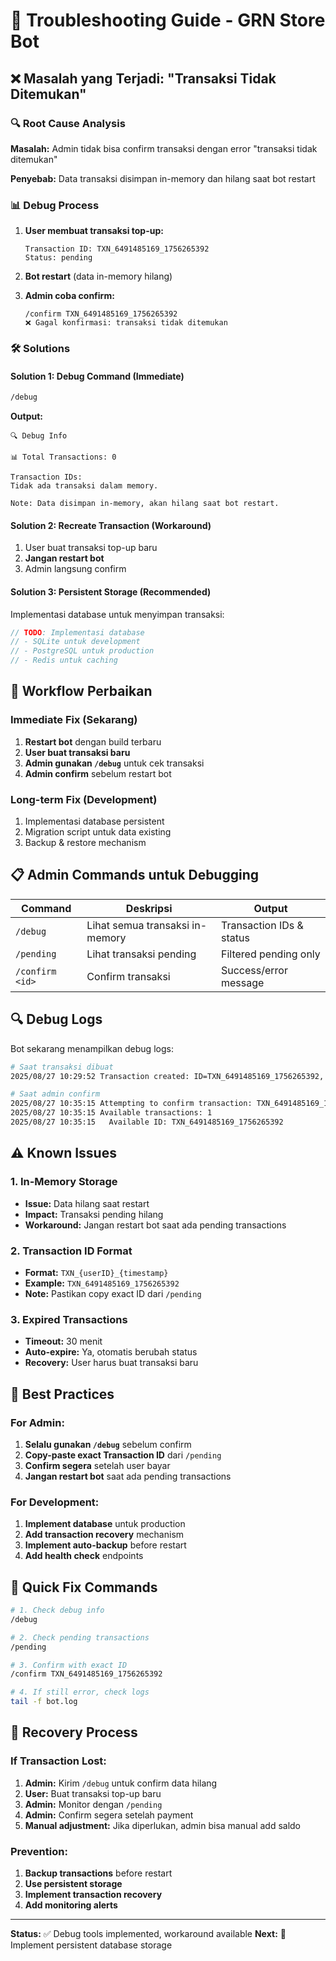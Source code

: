 # 🔧 Troubleshooting Guide - GRN Store Bot

## ❌ Masalah yang Terjadi: "Transaksi Tidak Ditemukan"

### 🔍 **Root Cause Analysis**

**Masalah:** Admin tidak bisa confirm transaksi dengan error "transaksi tidak ditemukan"

**Penyebab:** Data transaksi disimpan in-memory dan hilang saat bot restart

### 📊 **Debug Process**

1. **User membuat transaksi top-up:**
   ```
   Transaction ID: TXN_6491485169_1756265392
   Status: pending
   ```

2. **Bot restart** (data in-memory hilang)

3. **Admin coba confirm:**
   ```
   /confirm TXN_6491485169_1756265392
   ❌ Gagal konfirmasi: transaksi tidak ditemukan
   ```

### 🛠️ **Solutions**

#### **Solution 1: Debug Command (Immediate)**
```bash
/debug
```
**Output:**
```
🔍 Debug Info

📊 Total Transactions: 0

Transaction IDs:
Tidak ada transaksi dalam memory.

Note: Data disimpan in-memory, akan hilang saat bot restart.
```

#### **Solution 2: Recreate Transaction (Workaround)**
1. User buat transaksi top-up baru
2. **Jangan restart bot**
3. Admin langsung confirm

#### **Solution 3: Persistent Storage (Recommended)**
Implementasi database untuk menyimpan transaksi:

```go
// TODO: Implementasi database
// - SQLite untuk development
// - PostgreSQL untuk production
// - Redis untuk caching
```

## 🔄 **Workflow Perbaikan**

### **Immediate Fix (Sekarang)**
1. **Restart bot** dengan build terbaru
2. **User buat transaksi baru**
3. **Admin gunakan `/debug`** untuk cek transaksi
4. **Admin confirm** sebelum restart bot

### **Long-term Fix (Development)**
1. Implementasi database persistent
2. Migration script untuk data existing
3. Backup & restore mechanism

## 📋 **Admin Commands untuk Debugging**

| Command | Deskripsi | Output |
|---------|-----------|--------|
| `/debug` | Lihat semua transaksi in-memory | Transaction IDs & status |
| `/pending` | Lihat transaksi pending | Filtered pending only |
| `/confirm <id>` | Confirm transaksi | Success/error message |

## 🔍 **Debug Logs**

Bot sekarang menampilkan debug logs:

```bash
# Saat transaksi dibuat
2025/08/27 10:29:52 Transaction created: ID=TXN_6491485169_1756265392, UserID=6491485169, Amount=10000

# Saat admin confirm
2025/08/27 10:35:15 Attempting to confirm transaction: TXN_6491485169_1756265392
2025/08/27 10:35:15 Available transactions: 1
2025/08/27 10:35:15   Available ID: TXN_6491485169_1756265392
```

## ⚠️ **Known Issues**

### **1. In-Memory Storage**
- **Issue:** Data hilang saat restart
- **Impact:** Transaksi pending hilang
- **Workaround:** Jangan restart bot saat ada pending transactions

### **2. Transaction ID Format**
- **Format:** `TXN_{userID}_{timestamp}`
- **Example:** `TXN_6491485169_1756265392`
- **Note:** Pastikan copy exact ID dari `/pending`

### **3. Expired Transactions**
- **Timeout:** 30 menit
- **Auto-expire:** Ya, otomatis berubah status
- **Recovery:** User harus buat transaksi baru

## 🚀 **Best Practices**

### **For Admin:**
1. **Selalu gunakan `/debug`** sebelum confirm
2. **Copy-paste exact Transaction ID** dari `/pending`
3. **Confirm segera** setelah user bayar
4. **Jangan restart bot** saat ada pending transactions

### **For Development:**
1. **Implement database** untuk production
2. **Add transaction recovery** mechanism
3. **Implement auto-backup** before restart
4. **Add health check** endpoints

## 📱 **Quick Fix Commands**

```bash
# 1. Check debug info
/debug

# 2. Check pending transactions
/pending

# 3. Confirm with exact ID
/confirm TXN_6491485169_1756265392

# 4. If still error, check logs
tail -f bot.log
```

## 🔄 **Recovery Process**

### **If Transaction Lost:**
1. **Admin:** Kirim `/debug` untuk confirm data hilang
2. **User:** Buat transaksi top-up baru
3. **Admin:** Monitor dengan `/pending`
4. **Admin:** Confirm segera setelah payment
5. **Manual adjustment:** Jika diperlukan, admin bisa manual add saldo

### **Prevention:**
1. **Backup transactions** before restart
2. **Use persistent storage**
3. **Implement transaction recovery**
4. **Add monitoring alerts**

---

**Status:** ✅ Debug tools implemented, workaround available
**Next:** 🔄 Implement persistent database storage